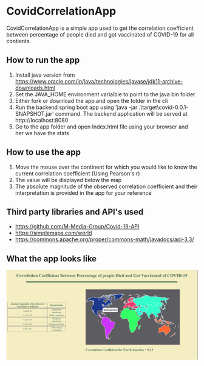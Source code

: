 # CovidCorrelationApp
CovidCorrelationApp is a simple app used to get the correlation coefficient between percentage of people died and got vaccinated of COVID-19 for all contients.

## How to run the app
1. Install java version from https://www.oracle.com/in/java/technologies/javase/jdk11-archive-downloads.html
2. Set the JAVA_HOME environment varialble to point to the java bin folder
3. Either fork or download the app and open the folder in the cli
4. Run the backend spring boot app using 'java -jar .\target\covid-0.0.1-SNAPSHOT.jar' command. The backend application will be served at http://localhost:8080
5. Go to the app folder and open Index.html file using your browser and her we have the stats

## How to use the app
1. Move the mouse over the continent for which you would like to know the current correlation coefficient (Using Pearson's r)
2. The value will be displayed below the map
3. The absolute magnitude of the observed correlation coefficient and their interpretation is provided in the app for your reference

## Third party libraries and API's used
- https://github.com/M-Media-Group/Covid-19-API
- https://simplemaps.com/world
- https://commons.apache.org/proper/commons-math/javadocs/api-3.3/

## What the app looks like
![alt text](https://github.com/ashleymani/CovidCorrelationApp/blob/main/CovidCorrelationApp.png)

